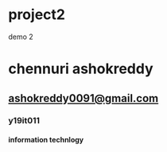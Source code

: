 # project2
demo 2
# chennuri ashokreddy
## ashokreddy0091@gmail.com
### y19it011
#### information technlogy

